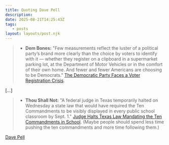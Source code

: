 ```yaml
---
title: Quoting Dave Pell
description:
date: 2025-08-21T14:25:43Z
tags:
   - posts
layout: layouts/post.njk
---
```


> + **Dem Bones:** "Few measurements reflect the luster of a political party’s brand more clearly than the choice by voters to identify with it — whether they register on a clipboard in a supermarket parking lot, at the Department of Motor Vehicles or in the comfort of their own home. And fewer and fewer Americans are choosing to be Democrats." [The Democratic Party Faces a Voter Registration Crisis](https://www.nytimes.com/2025/08/20/us/politics/democratic-party-voter-registration-crisis.html?unlocked_article_code=1.fk8.tFTN.oXrlWoASCDq8&smid=bs-share).

[…] 

> + **Thou Shall Not:** "A federal judge in Texas temporarily halted on Wednesday a state law that would have required the Ten Commandments to be visibly displayed in every public school classroom by Sept. 1." [Judge Halts Texas Law Mandating the Ten Commandments in School](https://www.nytimes.com/2025/08/20/us/politics/ten-commandments-texas.html?unlocked_article_code=1.fk8.Ljtu.pJ_vXshqHiWM&smid=nytcore-ios-share&referringSource=articleShare). (Maybe people should spend less time pushing the ten commandments and more time following them.)

[Dave Pell](https://managingeditor.substack.com/p/burger-and-the-king)